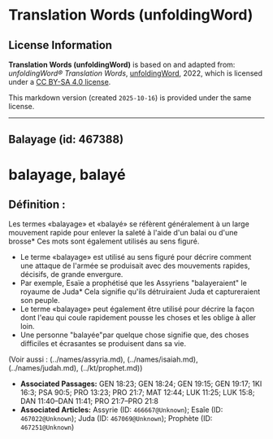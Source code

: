 # Translation Words (unfoldingWord)

## License Information

**Translation Words (unfoldingWord)** is based on and adapted from: _unfoldingWord® Translation Words_, [unfoldingWord](https://unfoldingword.org/utw), 2022, which is licensed under a [CC BY-SA 4.0 license](https://creativecommons.org/licenses/by-sa/4.0/legalcode.en).

This markdown version (created `2025-10-16`) is provided under the same license.



--------------------------------

## Balayage (id: 467388)

balayage, balayé
================

Définition :
------------

Les termes «balayage» et «balayé» se réfèrent généralement à un large mouvement rapide pour enlever la saleté à l'aide d'un balai ou d'une brosse\* Ces mots sont également utilisés au sens figuré.

* Le terme «balayage» est utilisé au sens figuré pour décrire comment une attaque de l'armée se produisait avec des mouvements rapides, décisifs, de grande envergure.
* Par exemple, Esaïe a prophétisé que les Assyriens "balayeraient" le royaume de Juda\* Cela signifie qu'ils détruiraient Juda et captureraient son peuple.
* Le terme «balayage» peut également être utilisé pour décrire la façon dont l'eau qui coule rapidement pousse les choses et les oblige à aller loin.
* Une personne "balayée"par quelque chose signifie que, des choses difficiles et écrasantes se produisent dans sa vie.

(Voir aussi : (../names/assyria.md), (../names/isaiah.md), (../names/judah.md), (../kt/prophet.md))

* **Associated Passages:** GEN 18:23; GEN 18:24; GEN 19:15; GEN 19:17; 1KI 16:3; PSA 90:5; PRO 13:23; PRO 21:7; MAT 12:44; LUK 11:25; LUK 15:8; DAN 11:40–DAN 11:41; PRO 21:7–PRO 21:8
* **Associated Articles:** Assyrie (ID: `466667@Unknown`); Esaîe (ID: `467022@Unknown`); Juda (ID: `467069@Unknown`); Prophète (ID: `467251@Unknown`)

